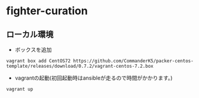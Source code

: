 # fighter-curation
## ローカル環境
- ボックスを追加
```
vagrant box add CentOS72 https://github.com/CommanderK5/packer-centos-template/releases/download/0.7.2/vagrant-centos-7.2.box
```

- vagrantの起動(初回起動時はansibleが走るので時間がかかります。)
```
vagrant up
```